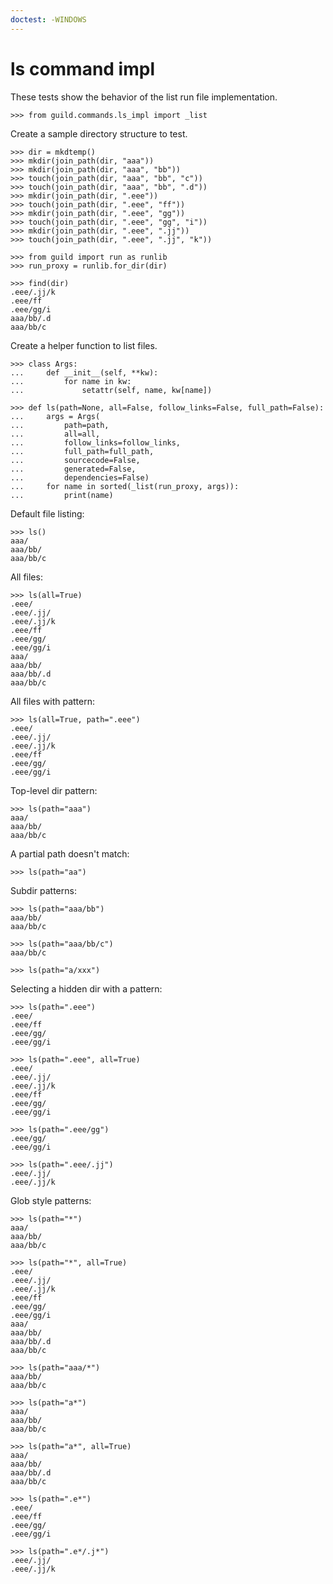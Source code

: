 ```yaml
---
doctest: -WINDOWS
---
```


# ls command impl

These tests show the behavior of the list run file implementation.

    >>> from guild.commands.ls_impl import _list

Create a sample directory structure to test.

    >>> dir = mkdtemp()
    >>> mkdir(join_path(dir, "aaa"))
    >>> mkdir(join_path(dir, "aaa", "bb"))
    >>> touch(join_path(dir, "aaa", "bb", "c"))
    >>> touch(join_path(dir, "aaa", "bb", ".d"))
    >>> mkdir(join_path(dir, ".eee"))
    >>> touch(join_path(dir, ".eee", "ff"))
    >>> mkdir(join_path(dir, ".eee", "gg"))
    >>> touch(join_path(dir, ".eee", "gg", "i"))
    >>> mkdir(join_path(dir, ".eee", ".jj"))
    >>> touch(join_path(dir, ".eee", ".jj", "k"))

    >>> from guild import run as runlib
    >>> run_proxy = runlib.for_dir(dir)

    >>> find(dir)
    .eee/.jj/k
    .eee/ff
    .eee/gg/i
    aaa/bb/.d
    aaa/bb/c

Create a helper function to list files.

    >>> class Args:
    ...     def __init__(self, **kw):
    ...         for name in kw:
    ...             setattr(self, name, kw[name])

    >>> def ls(path=None, all=False, follow_links=False, full_path=False):
    ...     args = Args(
    ...         path=path,
    ...         all=all,
    ...         follow_links=follow_links,
    ...         full_path=full_path,
    ...         sourcecode=False,
    ...         generated=False,
    ...         dependencies=False)
    ...     for name in sorted(_list(run_proxy, args)):
    ...         print(name)

Default file listing:

    >>> ls()
    aaa/
    aaa/bb/
    aaa/bb/c

All files:

    >>> ls(all=True)
    .eee/
    .eee/.jj/
    .eee/.jj/k
    .eee/ff
    .eee/gg/
    .eee/gg/i
    aaa/
    aaa/bb/
    aaa/bb/.d
    aaa/bb/c

All files with pattern:

    >>> ls(all=True, path=".eee")
    .eee/
    .eee/.jj/
    .eee/.jj/k
    .eee/ff
    .eee/gg/
    .eee/gg/i

Top-level dir pattern:

    >>> ls(path="aaa")
    aaa/
    aaa/bb/
    aaa/bb/c

A partial path doesn't match:

    >>> ls(path="aa")

Subdir patterns:

    >>> ls(path="aaa/bb")
    aaa/bb/
    aaa/bb/c

    >>> ls(path="aaa/bb/c")
    aaa/bb/c

    >>> ls(path="a/xxx")

Selecting a hidden dir with a pattern:

    >>> ls(path=".eee")
    .eee/
    .eee/ff
    .eee/gg/
    .eee/gg/i

    >>> ls(path=".eee", all=True)
    .eee/
    .eee/.jj/
    .eee/.jj/k
    .eee/ff
    .eee/gg/
    .eee/gg/i

    >>> ls(path=".eee/gg")
    .eee/gg/
    .eee/gg/i

    >>> ls(path=".eee/.jj")
    .eee/.jj/
    .eee/.jj/k

Glob style patterns:

    >>> ls(path="*")
    aaa/
    aaa/bb/
    aaa/bb/c

    >>> ls(path="*", all=True)
    .eee/
    .eee/.jj/
    .eee/.jj/k
    .eee/ff
    .eee/gg/
    .eee/gg/i
    aaa/
    aaa/bb/
    aaa/bb/.d
    aaa/bb/c

    >>> ls(path="aaa/*")
    aaa/bb/
    aaa/bb/c

    >>> ls(path="a*")
    aaa/
    aaa/bb/
    aaa/bb/c

    >>> ls(path="a*", all=True)
    aaa/
    aaa/bb/
    aaa/bb/.d
    aaa/bb/c

    >>> ls(path=".e*")
    .eee/
    .eee/ff
    .eee/gg/
    .eee/gg/i

    >>> ls(path=".e*/.j*")
    .eee/.jj/
    .eee/.jj/k
